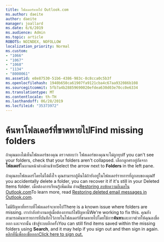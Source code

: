 ```yaml
---
title: โฟลเดอร์หายไป Outlook.com
ms.author: daeite
author: daeite
manager: joallard
ms.date: 6/6/2019
ms.audience: Admin
ms.topic: article
ROBOTS: NOINDEX, NOFOLLOW
localization_priority: Normal
ms.custom:
- "1066"
- "1067"
- "1068"
- "1134"
- "8000061"
ms.assetid: e8e87530-51b6-4386-983c-8c8cca0c5b3f
ms.openlocfilehash: 1940b650ca61907fa9121cba4c67aa932086b108
ms.sourcegitcommit: 5fb7a4b28859690020efdea630d03e70cc0e6334
ms.translationtype: MT
ms.contentlocale: th-TH
ms.lasthandoff: 06/28/2019
ms.locfileid: "35373972"
---
```

# <a name="find-missing-folders"></a><span data-ttu-id="c3c89-102">ค้นหาโฟลเดอร์ที่ขาดหายไป</span><span class="sxs-lookup"><span data-stu-id="c3c89-102">Find missing folders</span></span>

<span data-ttu-id="c3c89-103">ถ้าคุณมองไม่เห็นโฟลเดอร์ของคุณ ตรวจสอบว่า โฟลเดอร์ของคุณจะไม่ถูกยุบ</span><span class="sxs-lookup"><span data-stu-id="c3c89-103">If you can't see your folders, check that your folders aren't collapsed.</span></span> <span data-ttu-id="c3c89-104">เลือกลูกศรอยู่ถัดจาก**โฟลเดอร์**ในบานหน้าต่างด้านซ้าย</span><span class="sxs-lookup"><span data-stu-id="c3c89-104">Select the arrow next to **Folders** in the left pane.</span></span>
  
<span data-ttu-id="c3c89-105">ถ้าคุณลบโฟลเดอร์โดยไม่ได้ตั้งใจ คุณสามารถกู้คืนได้ถ้ายังอยู่ในโฟลเดอร์รายการที่ถูกลบของคุณ</span><span class="sxs-lookup"><span data-stu-id="c3c89-105">If you accidentally delete a folder, you can recover it if it's still in your Deleted Items folder.</span></span> <span data-ttu-id="c3c89-106">เมื่อต้องการเรียนรู้เพิ่มเติม อ่าน[Restoring ลบข้อความอีเมลใน Outlook.com](https://support.office.com/article/cf06ab1b-ae0b-418c-a4d9-4e895f83ed50)</span><span class="sxs-lookup"><span data-stu-id="c3c89-106">To learn more, read [Restoring deleted email messages in Outlook.com](https://support.office.com/article/cf06ab1b-ae0b-418c-a4d9-4e895f83ed50).</span></span>
  
<span data-ttu-id="c3c89-107">ไม่มีปัญหาที่ทราบที่โฟลเดอร์จะหายไป</span><span class="sxs-lookup"><span data-stu-id="c3c89-107">There is a known issue where folders are missing.</span></span> <span data-ttu-id="c3c89-108">เรากำลังทำงานอยู่เมื่อต้องการแก้ไขปัญหานี้</span><span class="sxs-lookup"><span data-stu-id="c3c89-108">We're working to fix this.</span></span> <span data-ttu-id="c3c89-109">คุณยังสามารถค้นหารายการที่บันทึกไว้ภายในโฟลเดอร์ที่ขาดหายไปโดยใช้การ**ค้นหา**และอาจช่วยให้คุณลงชื่อออก และจากนั้น เข้าสู่ระบบอีกครั้ง</span><span class="sxs-lookup"><span data-stu-id="c3c89-109">You can still find items saved within the missing folders using **Search**, and it may help if you sign out and then sign in again.</span></span> [<span data-ttu-id="c3c89-110">คลิกที่นี่เพื่อลงชื่อออก</span><span class="sxs-lookup"><span data-stu-id="c3c89-110">Click here to sign out.</span></span>](https://login.live.com/logout.srf)
